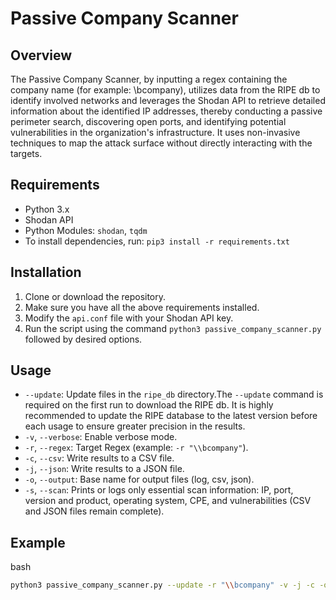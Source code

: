 # Passive Company Scanner

## Overview

The Passive Company Scanner, by inputting a regex containing the company name (for example: \bcompany), utilizes data from the RIPE db to identify involved networks and leverages the Shodan API to retrieve detailed information about the identified IP addresses, thereby conducting a passive perimeter search, discovering open ports, and identifying potential vulnerabilities in the organization's infrastructure.
It uses non-invasive techniques to map the attack surface without directly interacting with the targets. 

## Requirements

-   Python 3.x
-   Shodan API
-   Python Modules: `shodan`, `tqdm`
-   To install dependencies, run: `pip3 install -r requirements.txt`

## Installation

1.  Clone or download the repository.
2.  Make sure you have all the above requirements installed.
3.  Modify the `api.conf` file with your Shodan API key.
4.  Run the script using the command `python3 passive_company_scanner.py` followed by desired options.

## Usage

-   `--update`: Update files in the `ripe_db` directory.The `--update` command is required on the first run to download the RIPE db.  It is highly recommended to update the RIPE database to the latest version before each usage to ensure greater precision in the results.
-   `-v`, `--verbose`: Enable verbose mode.
-   `-r`, `--regex`: Target Regex (example: `-r "\\bcompany"`).
-   `-c`, `--csv`: Write results to a CSV file.
-   `-j`, `--json`: Write results to a JSON file.
-   `-o`, `--output`: Base name for output files (log, csv, json).
-   `-s`, `--scan`: Prints or logs only essential scan information: IP, port, version and product, operating system, CPE, and vulnerabilities (CSV and JSON files remain complete).

## Example

bash

```bash
python3 passive_company_scanner.py --update -r "\\bcompany" -v -j -c -o output_filename
```
